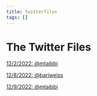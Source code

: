 ```yaml
---
title: twitterfiles
tags: []
---
```


# The Twitter Files

[12/2/2022: @mtaibbi](https://www.openteanews.com/archive/twitterfiles1.txt)

[12/8/2022: @bariweiss](https://www.openteanews.com/archive/2022/twitterfiles12822)

[12/9/2022: @mtaibbi](https://www.openteanews.com/archive/2022/twitterfiles12922)
